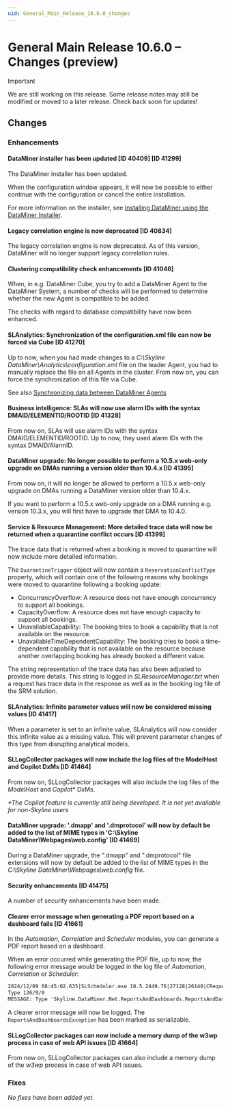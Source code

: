 ```yaml
---
uid: General_Main_Release_10.6.0_changes
---
```


# General Main Release 10.6.0 – Changes (preview)

> [!IMPORTANT]
> We are still working on this release. Some release notes may still be modified or moved to a later release. Check back soon for updates!

## Changes

### Enhancements

#### DataMiner installer has been updated [ID 40409] [ID 41299]

<!-- MR 10.6.0 - FR 10.5.1 -->

The DataMiner installer has been updated.

When the configuration window appears, it will now be possible to either continue with the configuration or cancel the entire installation.

For more information on the installer, see [Installing DataMiner using the DataMiner Installer](xref:Installing_DM_using_the_DM_installer).

#### Legacy correlation engine is now deprecated [ID 40834]

<!-- MR 10.6.0 - FR 10.5.1 -->

The legacy correlation engine is now deprecated. As of this version, DataMiner will no longer support legacy correlation rules.

#### Clustering compatibility check enhancements [ID 41046]

<!-- MR 10.6.0 - FR 10.5.1 -->

When, in e.g. DataMiner Cube, you try to add a DataMiner Agent to the DataMiner System, a number of checks will be performed to determine whether the new Agent is compatible to be added.

The checks with regard to database compatibility have now been enhanced.

#### SLAnalytics: Synchronization of the configuration.xml file can now be forced via Cube [ID 41270]

<!-- MR 10.6.0 - FR 10.5.1 -->

Up to now, when you had made changes to a *C:\\Skyline DataMiner\\Analytics\\configuration.xml* file on the leader Agent, you had to manually replace the file on all Agents in the cluster. From now on, you can force the synchronization of this file via Cube.

See also [Synchronizing data between DataMiner Agents](xref:Synchronizing_data_between_DataMiner_Agents)

#### Business intelligence: SLAs will now use alarm IDs with the syntax DMAID/ELEMENTID/ROOTID [ID 41328]

<!-- MR 10.6.0 - FR 10.5.1 -->

From now on, SLAs will use alarm IDs with the syntax DMAID/ELEMENTID/ROOTID. Up to now, they used alarm IDs with the syntax DMAID/AlarmID.

#### DataMiner upgrade: No longer possible to perform a 10.5.x web-only upgrade on DMAs running a version older than 10.4.x [ID 41395]

<!-- MR 10.6.0 - FR 10.5.1 -->

From now on, it will no longer be allowed to perform a 10.5.x web-only upgrade on DMAs running a DataMiner version older than 10.4.x.

If you want to perform a 10.5.x web-only upgrade on a DMA running e.g. version 10.3.x, you will first have to upgrade that DMA to 10.4.0.

#### Service & Resource Management: More detailed trace data will now be returned when a quarantine conflict occurs [ID 41399]

<!-- MR 10.6.0 - FR 10.5.2 -->

The trace data that is returned when a booking is moved to quarantine will now include more detailed information.

The `QuarantineTrigger` object will now contain a `ReservationConflictType` property, which will contain one of the following reasons why bookings were moved to quarantine following a booking update:

- ConcurrencyOverflow: A resource does not have enough concurrency to support all bookings.
- CapacityOverflow: A resource does not have enough capacity to support all bookings.
- UnavailableCapability: The booking tries to book a capability that is not available on the resource.
- UnavailableTimeDependentCapability: The booking tries to book a time-dependent capability that is not available on the resource because another overlapping booking has already booked a different value.

The string representation of the trace data has also been adjusted to provide more details. This string is logged in *SLResourceManager.txt* when a request has trace data in the response as well as in the booking log file of the SRM solution.

#### SLAnalytics: Infinite parameter values will now be considered missing values [ID 41417]

<!-- MR 10.6.0 - FR 10.5.1 -->

When a parameter is set to an infinite value, SLAnalytics will now consider this infinite value as a missing value. This will prevent parameter changes of this type from disrupting analytical models.

#### SLLogCollector packages will now include the log files of the ModelHost and Copilot DxMs [ID 41464]

<!-- MR 10.6.0 - FR 10.5.1 -->

From now on, SLLogCollector packages will also include the log files of the *ModelHost* and *Copilot*\* DxMs.

*\*The Copilot feature is currently still being developed. It is not yet available for non-Skyline users*

#### DataMiner upgrade: '.dmapp' and '.dmprotocol' will now by default be added to the list of MIME types in 'C:\\Skyline DataMiner\\Webpages\\web.config' [ID 41469]

<!-- MR 10.6.0 - FR 10.5.2 -->

During a DataMiner upgrade, the ".dmapp" and ".dmprotocol" file extensions will now by default be added to the list of MIME types in the *C:\\Skyline DataMiner\\Webpages\\web.config* file.

#### Security enhancements [ID 41475]

<!-- 41475: MR 10.6.0 - FR 10.5.2 -->

A number of security enhancements have been made.

#### Clearer error message when generating a PDF report based on a dashboard fails [ID 41661]

<!-- MR 10.6.0 - FR 10.5.2 -->

In the *Automation*, *Correlation* and *Scheduler* modules, you can generate a PDF report based on a dashboard.

When an error occurred while generating the PDF file, up to now, the following error message would be logged in the log file of *Automation*, *Correlation* or *Scheduler*:

```txt
2024/12/09 08:45:02.635|SLScheduler.exe 10.5.2449.76|27128|26140|CRequest::Request|ERR|5|Remote Request for -SLNet- on -VT_EMPTY- failed.  (hr = 0x8013150C)
Type 126/0/0
MESSAGE: Type 'Skyline.DataMiner.Net.ReportsAndDashboards.ReportsAndDashboardsException' in Assembly 'SLNetTypes, Version=1.0.0.0, Culture=neutral, PublicKeyToken=9789b1eac4cb1b12' is not marked as serializable.
```

A clearer error message will now be logged. The `ReportsAndDashboardsException` has been marked as serializable.

#### SLLogCollector packages can now include a memory dump of the w3wp process in case of web API issues [ID 41664]

<!-- MR 10.6.0 - FR 10.5.2 -->

From now on, SLLogCollector packages can also include a memory dump of the *w3wp* process in case of web API issues.

### Fixes

*No fixes have been added yet.*
